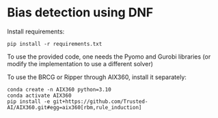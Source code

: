 # Bias detection using DNF

Install requirements:

```shell
pip install -r requirements.txt
```

To use the provided code, one needs the Pyomo and Gurobi libraries (or modify the implementation to use a different solver)

To use the BRCG or Ripper through AIX360, install it separately:

```shell
conda create -n AIX360 python=3.10
conda activate AIX360
pip install -e git+https://github.com/Trusted-AI/AIX360.git#egg=aix360[rbm,rule_induction]
```
